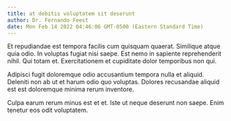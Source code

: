 ```yaml
---
title: at debitis voluptatem sit deserunt
author: Dr. Fernando Feest
date: Mon Feb 14 2022 04:46:06 GMT-0500 (Eastern Standard Time)
---
```

Et repudiandae est tempora facilis cum quisquam quaerat. Similique atque quia odio. In voluptas fugiat nisi saepe. Est nemo in sapiente reprehenderit nihil. Qui totam et. Exercitationem et cupiditate dolor temporibus non qui.

 Adipisci fugit doloremque odio accusantium tempora nulla et aliquid. Deleniti non ab ut et harum odio quo voluptas. Dolores recusandae aliquid est est doloremque minima rerum inventore.

 Culpa earum rerum minus est et et. Iste ut neque deserunt non saepe. Enim tenetur eos odit voluptatem.